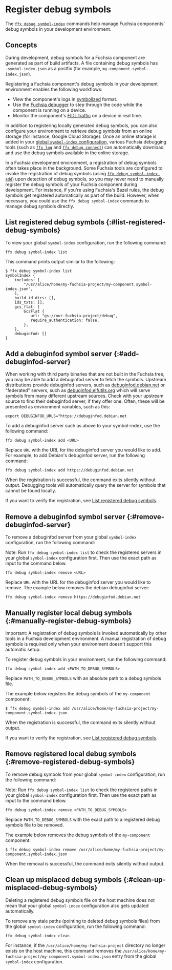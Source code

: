 # Register debug symbols

The [`ffx debug symbol-index`][ffx-debug-symbol-index] commands help
manage Fuchsia components’ debug symbols in your development environment.

## Concepts

During development, debug symbols for a Fuchsia component are generated
as part of build artifacts. A file containing debug symbols has
`.symbol-index.json` as a postfix (for example,
`my-component.symbol-index.json`).

Registering a Fuchsia component's debug symbols in your development
environment enables the following workflows:

*   View the component's logs in [symbolized][symbolize-logs] format.
*   Use the [Fuchsia debugger][start-the-fuchsia-debugger] to step through the
    code while the component is running on a device.
*   Monitor the component's [FIDL traffic][monitor-fidl] on a device in real time.

In addition to registering locally generated debug symbols, you can also
configure your environment to retrieve debug symbols from an online storage
(for instance, Google Cloud Storage). Once an online storage is added in
your [global `symbol-index` configuration](#list-registered-debug-symbols),
various Fuchsia debugging tools (such as [`ffx log`][symbolize-logs] and
[`ffx debug connect`][start-the-fuchsia-debugger]) can automatically
download and use the debug symbols available in the online storage.

In a Fuchsia development environment, a registration of debug symbols
often takes place in the background. Some Fuchsia tools are configured
to invoke the registration of debug symbols
(using [`ffx debug symbol-index add`](#manually-register-debug-symbols))
upon detection of debug symbols, so you may never need to manually
register the debug symbols of your Fuchsia component during development.
For instance, if you're using Fuchsia's Bazel rules, the debug symbols get
registered automatically as part of the build. However, when necessary,
you could use the `ffx debug symbol-index`
commands to manage debug symbols directly.

## List registered debug symbols {:#list-registered-debug-symbols}

To view your global `symbol-index` configuration, run the following command:

```posix-terminal
ffx debug symbol-index list
```

This command prints output similar to the following:

```none {:.devsite-disable-click-to-copy}
$ ffx debug symbol-index list
SymbolIndex {
    includes: [
        "/usr/alice/home/my-fuchsia-project/my-component.symbol-index.json",
    ],
    build_id_dirs: [],
    ids_txts: [],
    gcs_flat: [
        GcsFlat {
           url: "gs://our-fuchsia-project/debug",
           require_authentication: false,
        },
    ],
    debuginfod: []
}
```

## Add a debuginfod symbol server {:#add-debuginfod-server}

When working with third party binaries that are not built in the Fuchsia tree,
you may be able to add a debuginfod server to fetch the symbols. Upstream
distributions provide debuginfod servers, such as
[debuginfod.debian.net](https://debuginfod.debian.net) or "federated" servers,
such as [debuginfod.elfutils.org](https://debuginfod.elfutils.org) which will
serve symbols from many different upstream sources. Check with your upstream
source to find their debuginfod server, if they offer one. Often, these will be
presented as environment variables, such as this:

```none {:.devsite-disable-click-to-copy}
export DEBUGINFOD_URLS="https://debuginfod.debian.net
```

To add a debuginfod server such as above to your symbol-index, use the following
command:

```posix-terminal
ffx debug symbol-index add <URL>
```

Replace `URL` with the URL for the debuginfod server you would like to add.
For example, to add Debian's debuginfod server, run the following command:

```posix-terminal
ffx debug symbol-index add https://debuginfod.debian.net
```

When the registration is successful, the command exits silently without output.
Debugging tools will automatically query the server for symbols that cannot be
found locally.

If you want to verify the registration,
see [List registered debug symbols](#list-registered-debug-symbols).

## Remove a debuginfod symbol server {:#remove-debuginfod-server}

To remove a debuginfod server from your global `symbol-index` configuration, run
the following command:

Note: Run `ffx debug symbol-index list` to check the registered servers in your
global `symbol-index` configuration first. Then use the exact path as input to
the command below.

```posix-terminal
ffx debug symbol-index remove <URL>
```

Replace `URL` with the URL for the debuginfod server you would like to remove.
The example below removes the debian debuginfod server:

```posix-terminal
ffx debug symbol-index remove https://debuginfod.debian.net
```

## Manually register local debug symbols {:#manually-register-debug-symbols}

Important: A registration of debug symbols is invoked automatically
by other tools in a Fuchsia development environment. A manual registration
of debug symbols is required only when your environment doesn't support
this automatic setup.

To register debug symbols in your environment, run the following command:

```posix-terminal
ffx debug symbol-index add <PATH_TO_DEBUG_SYMBOLS>
```

Replace `PATH_TO_DEBUG_SYMBOLS` with an absolute path to a debug symbols
file.

The example below registers the debug symbols of the `my-component`
component:

```none {:.devsite-disable-click-to-copy}
$ ffx debug symbol-index add /usr/alice/home/my-fuchsia-project/my-component.symbol-index.json
```

When the registration is successful, the command exits silently without output.

If you want to verify the registration,
see [List registered debug symbols](#list-registered-debug-symbols).

## Remove registered local debug symbols {:#remove-registered-debug-symbols}

To remove debug symbols from your global `symbol-index` configuration, run the
following command:

Note: Run `ffx debug symbol-index list` to check the registered paths in your
global `symbol-index` configuration first. Then use the exact path as input to
the command below.

```posix-terminal
ffx debug symbol-index remove <PATH_TO_DEBUG_SYMBOLS>
```

Replace `PATH_TO_DEBUG_SYMBOLS` with the exact path to a registered debug
symbols file to be removed.

The example below removes the debug symbols of the `my-component` component:

```none {:.devsite-disable-click-to-copy}
$ ffx debug symbol-index remove /usr/alice/home/my-fuchsia-project/my-component.symbol-index.json
```

When the removal is successful, the command exits silently without output.

## Clean up misplaced debug symbols {:#clean-up-misplaced-debug-symbols}

Deleting a registered debug symbols file on the host machine does not mean that
your global `symbol-index` configuration also gets updated automatically.

To remove any stale paths (pointing to deleted debug symbols files) from
the global `symbol-index` configuration, run the following command:

```posix-terminal
ffx debug symbol-index clean
```

For instance, if the `/usr/alice/home/my-fuchsia-project` directory no longer
exists on the host machine, this command removes the
`/usr/alice/home/my-fuchsia-project/my-component.symbol-index.json` entry from
the global `symbol-index` configuration.

<!-- Reference links -->

[ffx-debug-symbol-index]: https://fuchsia.dev/reference/tools/sdk/ffx#symbol-index
[symbolize-logs]: ./symbolize-logs.md
[start-the-fuchsia-debugger]: ./start-the-fuchsia-debugger.md
[monitor-fidl]: ./monitor-fidl-messages-on-a-device.md
